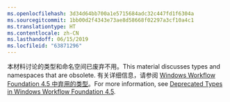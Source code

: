```yaml
---
ms.openlocfilehash: 3d34d64bb700a1e5715684adc32c447fd1f6304a
ms.sourcegitcommit: 1bb00d2f4343e73ae8d58668f02297a3cf10a4c1
ms.translationtype: HT
ms.contentlocale: zh-CN
ms.lasthandoff: 06/15/2019
ms.locfileid: "63871296"
---
```

<span data-ttu-id="b0e5c-101">本材料讨论的类型和命名空间已废弃不用。</span><span class="sxs-lookup"><span data-stu-id="b0e5c-101">This material discusses types and namespaces that are obsolete.</span></span> <span data-ttu-id="b0e5c-102">有关详细信息，请参阅 [Windows Workflow Foundation 4.5 中弃用的类型](https://aka.ms/wfdeprecatedtypes)。</span><span class="sxs-lookup"><span data-stu-id="b0e5c-102">For more information, see [Deprecated Types in Windows Workflow Foundation 4.5](https://aka.ms/wfdeprecatedtypes).</span></span>